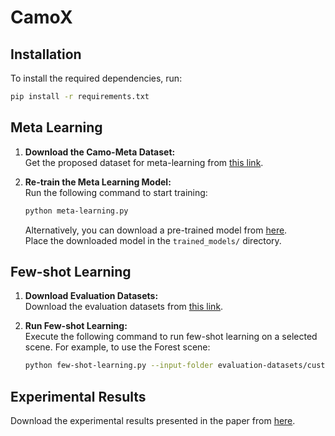 
# CamoX

## Installation

To install the required dependencies, run:

```bash
pip install -r requirements.txt
```

## Meta Learning

1. **Download the Camo-Meta Dataset:**  
   Get the proposed dataset for meta-learning from [this link](https://uowmailedu-my.sharepoint.com/:u:/r/personal/ttpn997_uowmail_edu_au/Documents/supplementary-papers/CamoDiff/proposed-dataset.zip?csf=1&web=1&e=Hvy4ji).

2. **Re-train the Meta Learning Model:**  
   Run the following command to start training:

   ```bash
   python meta-learning.py
   ```

   Alternatively, you can download a pre-trained model from [here](https://uowmailedu-my.sharepoint.com/:u:/r/personal/ttpn997_uowmail_edu_au/Documents/supplementary-papers/CamoX/ckpt_49.pth?csf=1&web=1&e=6jX5ob).  
   Place the downloaded model in the `trained_models/` directory.

## Few-shot Learning

1. **Download Evaluation Datasets:**  
   Download the evaluation datasets from [this link](https://uowmailedu-my.sharepoint.com/:u:/r/personal/ttpn997_uowmail_edu_au/Documents/supplementary-papers/CamoDiff/evaluation-datasets.zip?csf=1&web=1&e=yJ2roJ).

2. **Run Few-shot Learning:**  
   Execute the following command to run few-shot learning on a selected scene. For example, to use the Forest scene:

   ```bash
   python few-shot-learning.py --input-folder evaluation-datasets/custom-dataset/forest
   ```
   
## Experimental Results

   Download the experimental results presented in the paper from [here](https://uowmailedu-my.sharepoint.com/:u:/r/personal/ttpn997_uowmail_edu_au/Documents/supplementary-papers/CamoDiff/experimental-results.zip?csf=1&web=1&e=ZRvPzn).
